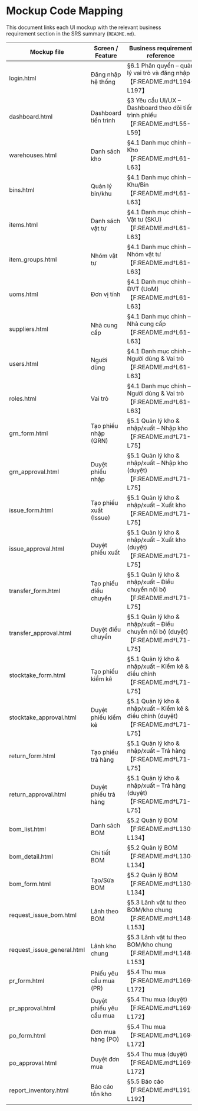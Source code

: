 # Mockup Code Mapping

This document links each UI mockup with the relevant business requirement section in the SRS summary (`README.md`).

| Mockup file | Screen / Feature | Business requirement reference |
|-------------|-----------------|--------------------------------|
| login.html | Đăng nhập hệ thống | §6.1 Phân quyền – quản lý vai trò và đăng nhập【F:README.md†L194-L197】 |
| dashboard.html | Dashboard tiến trình | §3 Yêu cầu UI/UX – Dashboard theo dõi tiến trình phiếu【F:README.md†L55-L59】 |
| warehouses.html | Danh sách kho | §4.1 Danh mục chính – Kho【F:README.md†L61-L63】 |
| bins.html | Quản lý bin/khu | §4.1 Danh mục chính – Khu/Bin【F:README.md†L61-L63】 |
| items.html | Danh sách vật tư | §4.1 Danh mục chính – Vật tư (SKU)【F:README.md†L61-L63】 |
| item_groups.html | Nhóm vật tư | §4.1 Danh mục chính – Nhóm vật tư【F:README.md†L61-L63】 |
| uoms.html | Đơn vị tính | §4.1 Danh mục chính – ĐVT (UoM)【F:README.md†L61-L63】 |
| suppliers.html | Nhà cung cấp | §4.1 Danh mục chính – Nhà cung cấp【F:README.md†L61-L63】 |
| users.html | Người dùng | §4.1 Danh mục chính – Người dùng & Vai trò【F:README.md†L61-L63】 |
| roles.html | Vai trò | §4.1 Danh mục chính – Người dùng & Vai trò【F:README.md†L61-L63】 |
| grn_form.html | Tạo phiếu nhập (GRN) | §5.1 Quản lý kho & nhập/xuất – Nhập kho【F:README.md†L71-L75】 |
| grn_approval.html | Duyệt phiếu nhập | §5.1 Quản lý kho & nhập/xuất – Nhập kho (duyệt)【F:README.md†L71-L75】 |
| issue_form.html | Tạo phiếu xuất (Issue) | §5.1 Quản lý kho & nhập/xuất – Xuất kho【F:README.md†L71-L75】 |
| issue_approval.html | Duyệt phiếu xuất | §5.1 Quản lý kho & nhập/xuất – Xuất kho (duyệt)【F:README.md†L71-L75】 |
| transfer_form.html | Tạo phiếu điều chuyển | §5.1 Quản lý kho & nhập/xuất – Điều chuyển nội bộ【F:README.md†L71-L75】 |
| transfer_approval.html | Duyệt điều chuyển | §5.1 Quản lý kho & nhập/xuất – Điều chuyển nội bộ (duyệt)【F:README.md†L71-L75】 |
| stocktake_form.html | Tạo phiếu kiểm kê | §5.1 Quản lý kho & nhập/xuất – Kiểm kê & điều chỉnh【F:README.md†L71-L75】 |
| stocktake_approval.html | Duyệt phiếu kiểm kê | §5.1 Quản lý kho & nhập/xuất – Kiểm kê & điều chỉnh (duyệt)【F:README.md†L71-L75】 |
| return_form.html | Tạo phiếu trả hàng | §5.1 Quản lý kho & nhập/xuất – Trả hàng【F:README.md†L71-L75】 |
| return_approval.html | Duyệt phiếu trả hàng | §5.1 Quản lý kho & nhập/xuất – Trả hàng (duyệt)【F:README.md†L71-L75】 |
| bom_list.html | Danh sách BOM | §5.2 Quản lý BOM【F:README.md†L130-L134】 |
| bom_detail.html | Chi tiết BOM | §5.2 Quản lý BOM【F:README.md†L130-L134】 |
| bom_form.html | Tạo/Sửa BOM | §5.2 Quản lý BOM【F:README.md†L130-L134】 |
| request_issue_bom.html | Lãnh theo BOM | §5.3 Lãnh vật tư theo BOM/kho chung【F:README.md†L148-L153】 |
| request_issue_general.html | Lãnh kho chung | §5.3 Lãnh vật tư theo BOM/kho chung【F:README.md†L148-L153】 |
| pr_form.html | Phiếu yêu cầu mua (PR) | §5.4 Thu mua【F:README.md†L169-L172】 |
| pr_approval.html | Duyệt phiếu yêu cầu mua | §5.4 Thu mua (duyệt)【F:README.md†L169-L172】 |
| po_form.html | Đơn mua hàng (PO) | §5.4 Thu mua【F:README.md†L169-L172】 |
| po_approval.html | Duyệt đơn mua | §5.4 Thu mua (duyệt)【F:README.md†L169-L172】 |
| report_inventory.html | Báo cáo tồn kho | §5.5 Báo cáo【F:README.md†L191-L192】 |
